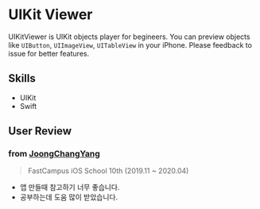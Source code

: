 # UIKit Viewer

UIKitViewer is UIKit objects player for begineers. You can preview objects like `UIButton`, `UIImageView`, `UITableView` in your iPhone. Please feedback to issue for better features.

## Skills

- UIKit
- Swift

## User Review

### from [JoongChangYang](https://github.com/JoongChangYang)

> FastCampus iOS School 10th (2019.11 ~ 2020.04)

- 앱 만들때 참고하기 너무 좋습니다.
- 공부하는데 도움 많이 받았습니다.